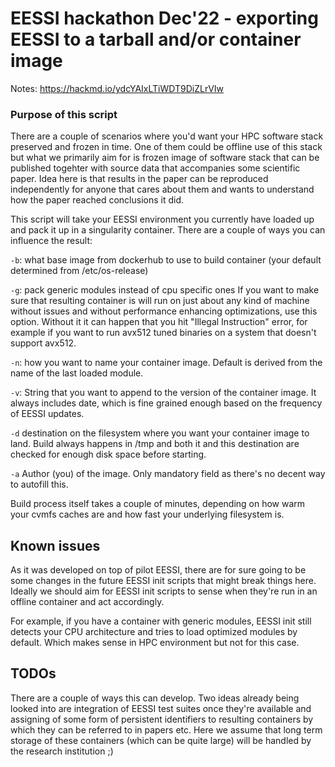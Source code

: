 # EESSI hackathon Dec'22 - exporting EESSI to a tarball and/or container image

Notes: https://hackmd.io/ydcYAIxLTiWDT9DiZLrVIw

### Purpose of this script
There are a couple of scenarios where you'd want your HPC software stack preserved and frozen in time. One of them could be offline use of this stack but what we primarily aim for is frozen image of software stack that can be published togehter with source data that accompanies some scientific paper. Idea here is that results in the paper can be reproduced independently for anyone that cares about them and wants to understand how the paper reached conclusions it did.

This script will take your EESSI environment you currently have loaded up and pack it up in a singularity container. There are a couple of ways you can influence the result:

`-b`: what base image from dockerhub to use to build container (your default determined from /etc/os-release)

`-g`: pack generic modules instead of cpu specific ones
If you want to make sure that resulting container is will run on just about any kind of machine without issues and without performance enhancing optimizations, use this option. Without it it can happen that you hit "Illegal Instruction" error, for example if you want to run avx512 tuned binaries on a system that doesn't support avx512.

`-n`: how you want to name your container image. Default is derived from the name of the last loaded module.

`-v`: String that you want to append to the version of the container image. It always includes date, which is fine grained enough based on the frequency of EESSI updates.

`-d` destination on the filesystem where you want your container image to land. Build always happens in /tmp and both it and this destination are checked for enough disk space before starting.

`-a` Author (you) of the image. Only mandatory field as there's no decent way to autofill this.

Build process itself takes a couple of minutes, depending on how warm your cvmfs caches are and how fast your underlying filesystem is. 

## Known issues
As it was developed on top of pilot EESSI, there are for sure going to be some changes in the future EESSI init scripts that might break things here. Ideally we should aim for EESSI init scripts to sense when they're run in an offline container and act accordingly.

For example, if you have a container with generic modules, EESSI init still detects your CPU architecture and tries to load optimized modules by default. Which makes sense in HPC environment but not for this case. 

## TODOs
There are a couple of ways this can develop. Two ideas already being looked into are integration of EESSI test suites once they're available and assigning of some form of persistent identifiers to resulting containers by which they can be referred to in papers etc. Here we assume that long term storage of these containers (which can be quite large) will be handled by the research institution ;)
